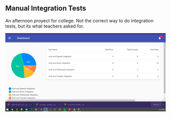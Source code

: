 

## Manual Integration Tests  

An afternoon proyect for college.
Not the correct way to do integration tests, but its what teachers asked for.


![alt text](https://github.com/mahamtr/IntegrationAppVIEW/blob/master/WhatsApp%20Image%202020-06-20%20at%2017.16.08.jpeg)

